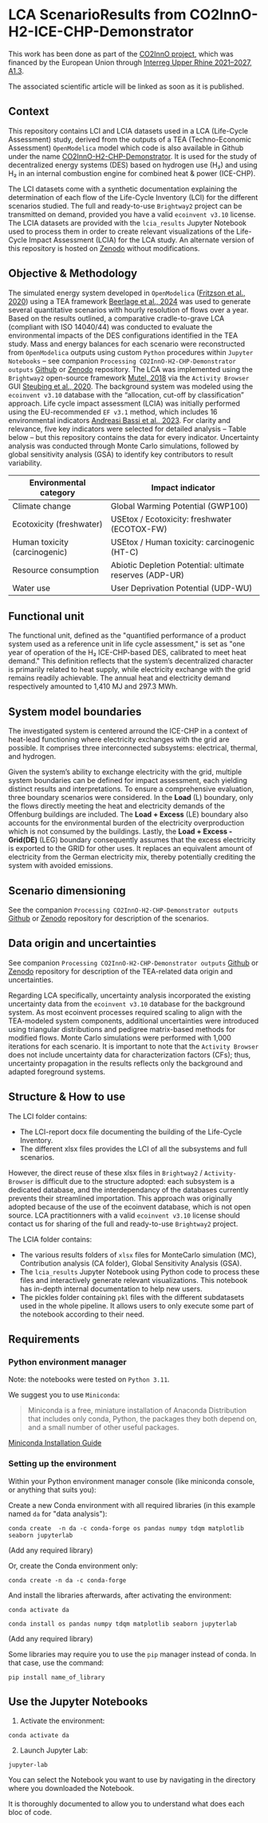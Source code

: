 # LCA ScenarioResults from CO2InnO-H2-ICE-CHP-Demonstrator

This work has been done as part of the [CO2InnO project](https://co2inno.com/), which was financed by the European Union through [Interreg Upper Rhine 2021–2027, A1.3](https://www.interreg-rhin-sup.eu/projet/co2inno-laboratoire-vivant-pour-une-region-dinnovation-pilote-neutre-en-co2-developpement-de-solutions-energetiques-et-de-mobilite/). 

The associated scientific article will be linked as soon as it is published.

## Context

This repository contains LCI and LCIA datasets used in a LCA (Life-Cycle Assessment) study, derived from the outputs of a TEA (Techno-Economic Assessment) `OpenModelica` model which code is also available in Github under the name [CO2InnO-H2-CHP-Demonstrator](https://github.com/IKKUengine/CO2InnO-H2-CHP-Demonstrator). It is used for the study of decentralized energy systems (DES) based on hydrogen use (H₂) and using H₂ in an internal combustion engine for combined heat & power (ICE-CHP). 

The LCI datasets come with a synthetic documentation explaining the determination of each flow of the Life-Cycle Inventory (LCI) for the different scenarios studied. The full and ready-to-use `Brightway2` project can be transmitted on demand, provided you have a valid `ecoinvent v3.10` license. The LCIA datasets are provided with the `lcia_results` Jupyter Notebook used to process them in order to create relevant visualizations of the Life-Cycle Impact Assessment (LCIA) for the LCA study. An alternate version of this repository is hosted on [Zenodo](https://doi.org/10.5281/zenodo.17020672) without modifications. 

## Objective & Methodology

The simulated energy system developed in `OpenModelica` ([Fritzson et al., 2020](https://doi.org/10.4173/mic.2020.4.1)) using a TEA framework [Beerlage et al., 2024](https://doi.org/10.3384/ecp20780 ) was used to generate several quantitative scenarios with hourly resolution of flows over a year. Based on the results outlined, a comparative cradle-to-grave LCA (compliant with ISO 14040/44) was conducted to evaluate the environmental impacts of the DES configurations identified in the TEA study. Mass and energy balances for each scenario were reconstructed from `OpenModelica` outputs using custom `Python` procedures within `Jupyter Notebooks` – see companion `Processing CO2InnO-H2-CHP-Demonstrator outputs` [Github](https://github.com/Paul-Robineau/Processing-CO2InnO-H2-CHP-Demonstrator-outputs) or [Zenodo](https://doi.org/10.5281/zenodo.16919026) repository. The LCA was implemented using the `Brightway2` open-source framework [Mutel, 2018](https://doi.org/10.21105/joss.00236) via the `Activity Browser` GUI [Steubing et al., 2020](https://doi.org/10.1016/j.simpa.2019.100012). The background system was modeled using the `ecoinvent v3.10` database with the “allocation, cut-off by classification” approach. Life cycle impact assessment (LCIA) was initially performed using the EU-recommended `EF v3.1` method, which includes 16 environmental indicators [Andreasi Bassi et al., 2023](https://data.europa.eu/doi/10.2760/798894). For clarity and relevance, five key indicators were selected for detailed analysis – Table below – but this repository contains the data for every indicator. Uncertainty analysis was conducted through Monte Carlo simulations, followed by global sensitivity analysis (GSA) to identify key contributors to result variability.

| Environmental category        | Impact indicator                                        |
|-------------------------------|---------------------------------------------------------|
| Climate change                | Global Warming Potential (GWP100)                       |
| Ecotoxicity (freshwater)      | USEtox / Ecotoxicity: freshwater (ECOTOX-FW)            |
| Human toxicity (carcinogenic) | USEtox / Human toxicity: carcinogenic (HT-C)            |
| Resource consumption          | Abiotic Depletion Potential: ultimate reserves (ADP-UR) |
| Water use                     | User Deprivation Potential (UDP-WU)                     |

## Functional unit

The functional unit, defined as the "quantified performance of a product system used as a reference unit in life cycle assessment," is set as "one year of operation of the H₂ ICE-CHP-based DES, calibrated to meet heat demand." This definition reflects that the system’s decentralized character is primarily related to heat supply, while electricity exchange with the grid remains readily achievable. The annual heat and electricity demand respectively amounted to 1,410 MJ and 297.3 MWh.

## System model boundaries

The investigated system is centered arround the ICE-CHP in a context of heat-lead functioning where electricity exchanges with the grid are possible. It comprises three interconnected subsystems: electrical, thermal, and hydrogen.

Given the system’s ability to exchange electricity with the grid, multiple system boundaries can be defined for impact assessment, each yielding distinct results and interpretations. To ensure a comprehensive evaluation, three boundary scenarios were considered. In the **Load** (L) boundary, only the flows directly meeting the heat and electricity demands of the Offenburg buildings are included. The **Load + Excess** (LE) boundary also accounts for the environmental burden of the electricity overproduction which is not consumed by the buildings. Lastly, the **Load + Excess - Grid(DE)** (LEG) boundary consequently assumes that the excess electricity is exported to the GRID for other uses. It replaces an equivalent amount of electricity from the German electricity mix, thereby potentially crediting the system with avoided emissions.

## Scenario dimensioning

See the companion `Processing CO2InnO-H2-CHP-Demonstrator outputs` [Github](https://github.com/Paul-Robineau/Processing-CO2InnO-H2-CHP-Demonstrator-outputs) or [Zenodo](https://doi.org/10.5281/zenodo.16919026) repository for description of the scenarios.

## Data origin and uncertainties

See companion `Processing CO2InnO-H2-CHP-Demonstrator outputs` [Github](https://github.com/Paul-Robineau/Processing-CO2InnO-H2-CHP-Demonstrator-outputs) or [Zenodo](https://doi.org/10.5281/zenodo.16919026) repository for description of the TEA-related data origin and uncertainties.

Regarding LCA specifically, uncertainty analysis incorporated the existing uncertainty data from the `ecoinvent v3.10` database for the background system. As most ecoinvent processes required scaling to align with the TEA-modeled system components, additional uncertainties were introduced using triangular distributions and pedigree matrix-based methods for modified flows. Monte Carlo simulations were performed with 1,000 iterations for each scenario. It is important to note that the `Activity Browser` does not include uncertainty data for characterization factors (CFs); thus, uncertainty propagation in the results reflects only the background and adapted foreground systems.

## Structure & How to use

The LCI folder contains:

- The LCI-report docx file documenting the building of the Life-Cycle Inventory.
- The different xlsx files provides the LCI of all the subsystems and full scenarios.

However, the direct reuse of these xlsx files in `Brightway2` / `Activity-Browser` is difficult due to the structure adopted: each subsystem is a dedicated database, and the interdependancy of the databases currently prevents their streamlined importation. This approach was originally adopted because of the use of the ecoinvent database, which is not open source. LCA practitionners with a valid `ecoinvent v3.10` license should contact us for sharing of the full and ready-to-use `Brightway2` project.

The LCIA folder contains:

- The various results folders of `xlsx` files for MonteCarlo simulation (MC), Contribution analysis (CA folder), Global Sensitivity Analysis (GSA).
- The `lcia_results` Jupyter Notebook using Python code to process these files and interactively generate relevant visualizations. This notebook has in-depth internal documentation to help new users.
- The pickles folder containing `pkl` files with the different subdatasets used in the whole pipeline. It allows users to only execute some part of the notebook according to their need.

## Requirements

### Python environment manager

Note: the notebooks were tested on `Python 3.11`.

We suggest you to use `Miniconda`:

> Miniconda is a free, miniature installation of Anaconda Distribution that includes only conda, Python, the packages they both depend on, and a small number of other useful packages.

[Miniconda Installation Guide](https://www.anaconda.com/docs/getting-started/miniconda/main)

### Setting up the environment

Within your Python environment manager console (like miniconda console, or anything that suits you):

Create a new Conda environment with all required libraries (in this example named `da` for "data analysis"):

```
conda create  -n da -c conda-forge os pandas numpy tdqm matplotlib seaborn jupyterlab
```
(Add any required library)

Or, create the Conda environment only:

```
conda create -n da -c conda-forge
```

And install the libraries afterwards, after activating the environment:

```
conda activate da
```

```
conda install os pandas numpy tdqm matplotlib seaborn jupyterlab
```
(Add any required library)

Some libraries may require you to use  the `pip` manager instead of conda. In that case, use the command:

```
pip install name_of_library
```

## Use the Jupyter Notebooks

1.  Activate the environment:

```
conda activate da
```

2. Launch Jupyter Lab:

```
jupyter-lab
```
You can select the Notebook you want to use by navigating in the directory where you downloaded the Notebook.

It is thoroughly documented to allow you to understand what does each bloc of code.
